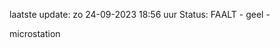 laatste update: 
zo 24-09-2023 18:56   uur 
Status: FAALT - geel - 
<div class="service Y">microstation</div>